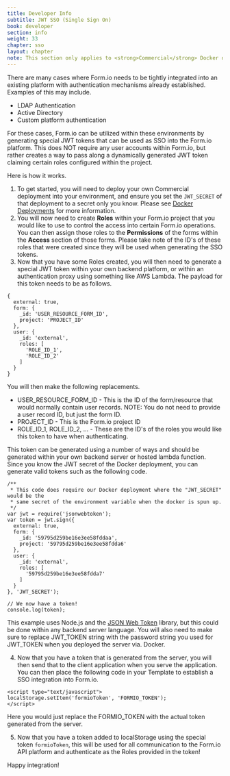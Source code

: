 ```yaml
---
title: Developer Info
subtitle: JWT SSO (Single Sign On)
book: developer
section: info
weight: 33
chapter: sso
layout: chapter
note: This section only applies to <strong>Commercial</strong> Docker deployed environments.
---
```

There are many cases where Form.io needs to be tightly integrated into an existing platform with authentication mechanisms already established. Examples of this may include.

 - LDAP Authentication
 - Active Directory
 - Custom platform authentication

For these cases, Form.io can be utilized within these environments by generating special JWT tokens that can be used as SSO into the Form.io platform. This does NOT require any user accounts within Form.io, but rather creates a way to pass along a dynamically generated JWT token claiming certain roles configured within the project.

Here is how it works.

 1. To get started, you will need to deploy your own Commercial deployment into your environment, and ensure you set the ```JWT_SECRET``` of that deployment to a secret only you know. Please see [Docker Deployments](/userguide/docker/) for more information.
 2. You will now need to create **Roles** within your Form.io project that you would like to use to control the access into certain Form.io operations. You can then assign those roles to the **Permissions** of the forms within the **Access** section of those forms. Please take note of the ID's of these roles that were created since they will be used when generating the SSO tokens.
 3. Now that you have some Roles created, you will then need to generate a special JWT token within your own backend platform, or within an authentication proxy using something like AWS Lambda. The payload for this token needs to be as follows.

```
{
  external: true,
  form: {
    _id: 'USER_RESOURCE_FORM_ID',
    project: 'PROJECT_ID'
  },
  user: {
    _id: 'external',
    roles: [
      'ROLE_ID_1',
      'ROLE_ID_2'
    ]
  }
}
```

You will then make the following replacements.

 - USER_RESOURCE_FORM_ID - This is the ID of the form/resource that would normally contain user records. NOTE: You do not need to provide a user record ID, but just the form ID.
 - PROJECT_ID - This is the Form.io project ID
 - ROLE_ID_1, ROLE_ID_2, ... - These are the ID's of the roles you would like this token to have when authenticating.

This token can be generated using a number of ways and should be generated within your own backend server or hosted lambda function. Since you know the JWT secret of the Docker deployment, you can generate valid tokens such as the following code.

```
/**
 * This code does require our Docker deployment where the "JWT_SECRET" would be the
 * same secret of the environment variable when the docker is spun up.
 */
var jwt = require('jsonwebtoken');
var token = jwt.sign({
  external: true,
  form: {
    _id: '59795d259be16e3ee58fddaa',
    project: '59795d259be16e3ee58fdda6'
  },
  user: {
    _id: 'external',
    roles: [
      '59795d259be16e3ee58fdda7'
    ]
  }
}, 'JWT_SECRET');

// We now have a token!
console.log(token);
```

This example uses Node.js and the [JSON Web Token](https://github.com/auth0/node-jsonwebtoken) library, but this could be done within any backend server language. You will also need to make sure to replace JWT_TOKEN string with the password string you used for JWT_TOKEN when you deployed the server via. Docker.

 4. Now that you have a token that is generated from the server, you will then send that to the client application when you serve the application. You can then place the following code in your Template to establish a SSO integration into Form.io.

```
<script type="text/javascript">
localStorage.setItem('formioToken', 'FORMIO_TOKEN');
</script>
```

Here you would just replace the FORMIO_TOKEN with the actual token generated from the server.

 5. Now that you have a token added to localStorage using the special token ```formioToken```, this will be used for all communication to the Form.io API platform and authenticate as the Roles provided in the token!

Happy integration!

